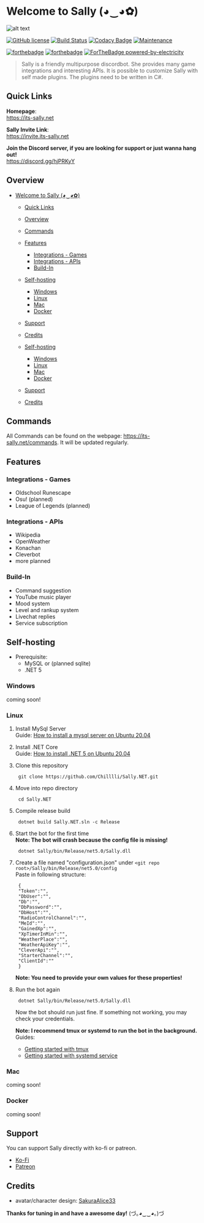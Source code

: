
# Welcome to Sally (◕‿◕✿)

![alt text](https://sallynet.blob.core.windows.net/content/sallybanner_new.png "Sally's banner")

[![GitHub license](https://img.shields.io/github/license/Naereen/StrapDown.js.svg)](https://github.com/Naereen/StrapDown.js/blob/master/LICENSE)
[![Build Status](https://travis-ci.com/Chilllli/Sally.NET.svg?token=e9oxuon9Djni1ERDenE9&branch=master)](https://travis-ci.com/Chilllli/Sally.NET)
[![Codacy Badge](https://app.codacy.com/project/badge/Grade/6093a9da299e425c8941e68b49c4caca)](https://www.codacy.com/gh/Chilllli/Sally.NET/dashboard?utm_source=github.com&amp;utm_medium=referral&amp;utm_content=Chilllli/Sally.NET&amp;utm_campaign=Badge_Grade)
[![Maintenance](https://img.shields.io/badge/Maintained%3F-yes-green.svg)](https://GitHub.com/Naereen/StrapDown.js/graphs/commit-activity)

[![forthebadge](https://forthebadge.com/images/badges/built-with-love.svg)](https://forthebadge.com)
[![forthebadge](https://forthebadge.com/images/badges/made-with-c-sharp.svg)](https://forthebadge.com)
[![ForTheBadge powered-by-electricity](https://ForTheBadge.com/images/badges/powered-by-electricity.svg)](http://ForTheBadge.com)

> Sally is a friendly multipurpose discordbot. She provides many game integrations and interesting APIs.
> It is possible to customize Sally with self made plugins.
> The plugins need to be written in C#.

## Quick Links

**Homepage**:  
<https://its-sally.net>

**Sally Invite Link**:  
<https://invite.its-sally.net>

**Join the Discord server, if you are looking for support or just wanna hang out!**  
<https://discord.gg/hjPRKyY>

## Overview

- [Welcome to Sally (◕‿◕✿)](#welcome-to-sally-‿)
  - [Quick Links](#quick-links)
  - [Overview](#overview)
  - [Commands](#commands)
  - [Features](#features)
    - [Integrations - Games](#integrations---games)
    - [Integrations - APIs](#integrations---apis)
    - [Build-In](#build-in)
  - [Self-hosting](#self-hosting)
    - [Windows](#windows)
    - [Linux](#linux)
    - [Mac](#mac)
    - [Docker](#docker)
  - [Support](#support)
  - [Credits](#credits)

  - [Self-hosting](#self-hosting)
    - [Windows](#windows)
    - [Linux](#linux)
    - [Mac](#mac)
    - [Docker](#docker)

  - [Support](#support)
  - [Credits](#credits)

## Commands

All Commands can be found on the webpage: <https://its-sally.net/commands>.
It will be updated regularly.

## Features

### Integrations - Games

- Oldschool Runescape
- Osu! (planned)
- League of Legends (planned)

### Integrations - APIs

- Wikipedia
- OpenWeather
- Konachan
- Cleverbot
- more planned

### Build-In

- Command suggestion
- YouTube music player
- Mood system
- Level and rankup system
- Livechat replies
- Service subscription

## Self-hosting

- Prerequisite:
  - MySQL or (planned sqlite)
  - .NET 5

### Windows

coming soon!

### Linux

1. Install MySql Server  
Guide: [How to install a mysql server on Ubuntu 20.04](https://www.digitalocean.com/community/tutorials/how-to-install-mysql-on-ubuntu-20-04)

2. Install .NET Core  
Guide: [How to install .NET 5 on Ubuntu 20.04](https://docs.microsoft.com/de-de/dotnet/core/install/linux-ubuntu#2004-)

3. Clone this repository

        git clone https://github.com/Chilllli/Sally.NET.git

4. Move into repo directory

        cd Sally.NET

5. Compile release build

        dotnet build Sally.NET.sln -c Release

6. Start the bot for the first time  
**Note: The bot will crash because the config file is missing!**

        dotnet Sally/bin/Release/net5.0/Sally.dll

7. Create a file named "configuration.json" under `<git repo root>/Sally/bin/Release/net5.0/config`  
Paste in following structure:

        {
        "Token":"",
        "DbUser":"",
        "Db":"",
        "DbPassword":"",
        "DbHost":"",
        "RadioControlChannel":"",
        "MeId":"",
        "GainedXp":"",
        "XpTimerInMin":"",
        "WeatherPlace":"",
        "WeatherApiKey":"",
        "CleverApi":"",
        "StarterChannel":"",
        "ClientId":""
        }
   **Note: You need to provide your own values for these properties!**

8. Run the bot again

        dotnet Sally/bin/Release/net5.0/Sally.dll

    Now the bot should run just fine. If something not working, you may check your credentials.

   **Note: I recommend tmux or systemd to run the bot in the background.**  
   Guides:
     - [Getting started with tmux](https://linuxhandbook.com/tmux/)
     - [Getting started with systemd service](https://www.linode.com/docs/guides/start-service-at-boot/)

### Mac

coming soon!

### Docker

coming soon!

## Support

You can support Sally directly with ko-fi or patreon.

- [Ko-Fi](https://ko-fi.com/sallynet)
- [Patreon](https://patreon.com/sallynet)

## Credits

- avatar/character design: [SakuraAlice33](https://www.deviantart.com/sakuraalice33)

**Thanks for tuning in and have a awesome day!** (づ｡◕‿‿◕｡)づ
